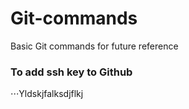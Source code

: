 # Git-commands
Basic Git commands for future reference


### To add ssh key to Github


⋅⋅⋅Yldskjfalksdjflkj